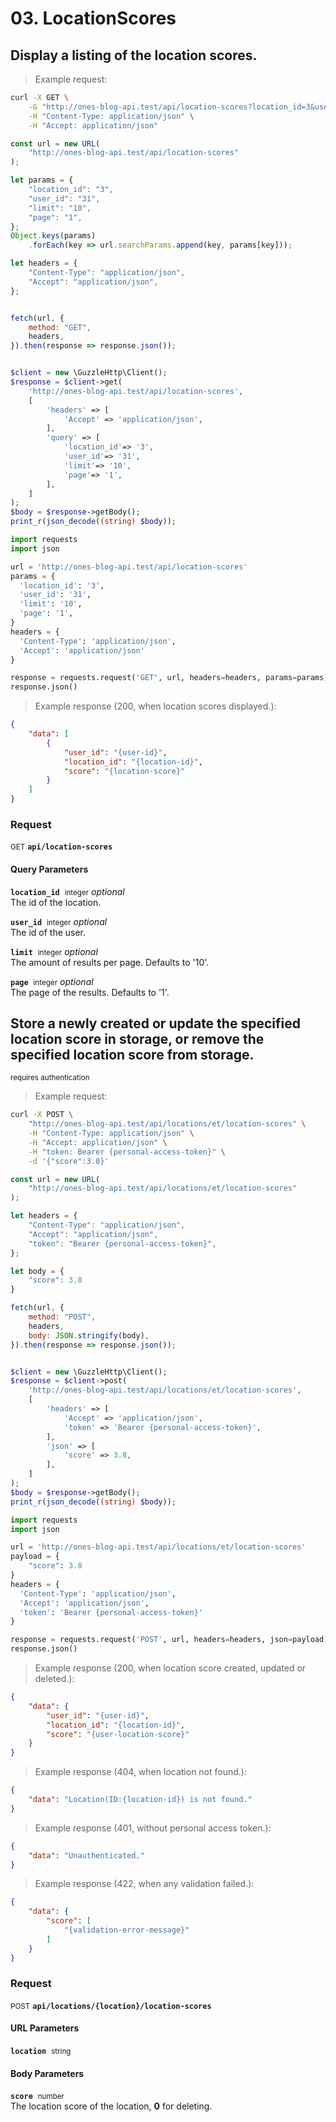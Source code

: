 # 03. LocationScores


## Display a listing of the location scores.




> Example request:

```bash
curl -X GET \
    -G "http://ones-blog-api.test/api/location-scores?location_id=3&user_id=31&limit=10&page=1" \
    -H "Content-Type: application/json" \
    -H "Accept: application/json"
```

```javascript
const url = new URL(
    "http://ones-blog-api.test/api/location-scores"
);

let params = {
    "location_id": "3",
    "user_id": "31",
    "limit": "10",
    "page": "1",
};
Object.keys(params)
    .forEach(key => url.searchParams.append(key, params[key]));

let headers = {
    "Content-Type": "application/json",
    "Accept": "application/json",
};


fetch(url, {
    method: "GET",
    headers,
}).then(response => response.json());
```

```php

$client = new \GuzzleHttp\Client();
$response = $client->get(
    'http://ones-blog-api.test/api/location-scores',
    [
        'headers' => [
            'Accept' => 'application/json',
        ],
        'query' => [
            'location_id'=> '3',
            'user_id'=> '31',
            'limit'=> '10',
            'page'=> '1',
        ],
    ]
);
$body = $response->getBody();
print_r(json_decode((string) $body));
```

```python
import requests
import json

url = 'http://ones-blog-api.test/api/location-scores'
params = {
  'location_id': '3',
  'user_id': '31',
  'limit': '10',
  'page': '1',
}
headers = {
  'Content-Type': 'application/json',
  'Accept': 'application/json'
}

response = requests.request('GET', url, headers=headers, params=params)
response.json()
```


> Example response (200, when location scores displayed.):

```json
{
    "data": [
        {
            "user_id": "{user-id}",
            "location_id": "{location-id}",
            "score": "{location-score}"
        }
    ]
}
```
<div id="execution-results-GETapi-location-scores" hidden>
    <blockquote>Received response<span id="execution-response-status-GETapi-location-scores"></span>:</blockquote>
    <pre class="json"><code id="execution-response-content-GETapi-location-scores"></code></pre>
</div>
<div id="execution-error-GETapi-location-scores" hidden>
    <blockquote>Request failed with error:</blockquote>
    <pre><code id="execution-error-message-GETapi-location-scores"></code></pre>
</div>
<form id="form-GETapi-location-scores" data-method="GET" data-path="api/location-scores" data-authed="0" data-hasfiles="0" data-headers='{"Content-Type":"application\/json","Accept":"application\/json"}' onsubmit="event.preventDefault(); executeTryOut('GETapi-location-scores', this);">
<h3>
    Request&nbsp;&nbsp;&nbsp;
    </h3>
<p>
<small class="badge badge-green">GET</small>
 <b><code>api/location-scores</code></b>
</p>
<h4 class="fancy-heading-panel"><b>Query Parameters</b></h4>
<p>
<b><code>location_id</code></b>&nbsp;&nbsp;<small>integer</small>     <i>optional</i> &nbsp;
<input type="number" name="location_id" data-endpoint="GETapi-location-scores" data-component="query"  hidden>
<br>
The id of the location.
</p>
<p>
<b><code>user_id</code></b>&nbsp;&nbsp;<small>integer</small>     <i>optional</i> &nbsp;
<input type="number" name="user_id" data-endpoint="GETapi-location-scores" data-component="query"  hidden>
<br>
The id of the user.
</p>
<p>
<b><code>limit</code></b>&nbsp;&nbsp;<small>integer</small>     <i>optional</i> &nbsp;
<input type="number" name="limit" data-endpoint="GETapi-location-scores" data-component="query"  hidden>
<br>
The amount of results per page. Defaults to '10'.
</p>
<p>
<b><code>page</code></b>&nbsp;&nbsp;<small>integer</small>     <i>optional</i> &nbsp;
<input type="number" name="page" data-endpoint="GETapi-location-scores" data-component="query"  hidden>
<br>
The page of the results. Defaults to '1'.
</p>
</form>


## Store a newly created or update the specified location score in storage, or remove the specified location score from storage.

<small class="badge badge-darkred">requires authentication</small>



> Example request:

```bash
curl -X POST \
    "http://ones-blog-api.test/api/locations/et/location-scores" \
    -H "Content-Type: application/json" \
    -H "Accept: application/json" \
    -H "token: Bearer {personal-access-token}" \
    -d '{"score":3.8}'

```

```javascript
const url = new URL(
    "http://ones-blog-api.test/api/locations/et/location-scores"
);

let headers = {
    "Content-Type": "application/json",
    "Accept": "application/json",
    "token": "Bearer {personal-access-token}",
};

let body = {
    "score": 3.8
}

fetch(url, {
    method: "POST",
    headers,
    body: JSON.stringify(body),
}).then(response => response.json());
```

```php

$client = new \GuzzleHttp\Client();
$response = $client->post(
    'http://ones-blog-api.test/api/locations/et/location-scores',
    [
        'headers' => [
            'Accept' => 'application/json',
            'token' => 'Bearer {personal-access-token}',
        ],
        'json' => [
            'score' => 3.8,
        ],
    ]
);
$body = $response->getBody();
print_r(json_decode((string) $body));
```

```python
import requests
import json

url = 'http://ones-blog-api.test/api/locations/et/location-scores'
payload = {
    "score": 3.8
}
headers = {
  'Content-Type': 'application/json',
  'Accept': 'application/json',
  'token': 'Bearer {personal-access-token}'
}

response = requests.request('POST', url, headers=headers, json=payload)
response.json()
```


> Example response (200, when location score created, updated or deleted.):

```json
{
    "data": {
        "user_id": "{user-id}",
        "location_id": "{location-id}",
        "score": "{user-location-score}"
    }
}
```
> Example response (404, when location not found.):

```json
{
    "data": "Location(ID:{location-id}) is not found."
}
```
> Example response (401, without personal access token.):

```json
{
    "data": "Unauthenticated."
}
```
> Example response (422, when any validation failed.):

```json
{
    "data": {
        "score": [
            "{validation-error-message}"
        ]
    }
}
```
<div id="execution-results-POSTapi-locations--location--location-scores" hidden>
    <blockquote>Received response<span id="execution-response-status-POSTapi-locations--location--location-scores"></span>:</blockquote>
    <pre class="json"><code id="execution-response-content-POSTapi-locations--location--location-scores"></code></pre>
</div>
<div id="execution-error-POSTapi-locations--location--location-scores" hidden>
    <blockquote>Request failed with error:</blockquote>
    <pre><code id="execution-error-message-POSTapi-locations--location--location-scores"></code></pre>
</div>
<form id="form-POSTapi-locations--location--location-scores" data-method="POST" data-path="api/locations/{location}/location-scores" data-authed="1" data-hasfiles="0" data-headers='{"Content-Type":"application\/json","Accept":"application\/json","token":"Bearer {personal-access-token}"}' onsubmit="event.preventDefault(); executeTryOut('POSTapi-locations--location--location-scores', this);">
<h3>
    Request&nbsp;&nbsp;&nbsp;
    </h3>
<p>
<small class="badge badge-black">POST</small>
 <b><code>api/locations/{location}/location-scores</code></b>
</p>
<p>
<label id="auth-POSTapi-locations--location--location-scores" hidden>Authorization header: <b><code>Bearer </code></b><input type="text" name="Authorization" data-prefix="Bearer " data-endpoint="POSTapi-locations--location--location-scores" data-component="header"></label>
</p>
<h4 class="fancy-heading-panel"><b>URL Parameters</b></h4>
<p>
<b><code>location</code></b>&nbsp;&nbsp;<small>string</small>  &nbsp;
<input type="text" name="location" data-endpoint="POSTapi-locations--location--location-scores" data-component="url" required  hidden>
<br>

</p>
<h4 class="fancy-heading-panel"><b>Body Parameters</b></h4>
<p>
<b><code>score</code></b>&nbsp;&nbsp;<small>number</small>  &nbsp;
<input type="number" name="score" data-endpoint="POSTapi-locations--location--location-scores" data-component="body" required  hidden>
<br>
The location score of the location, <b>0</b> for deleting.
</p>

</form>



